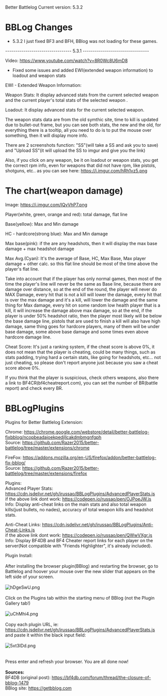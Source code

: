 Better Battlelog Current version: 5.3.2

# BBLog Changes

- 5.3.2 I just fixed BF3 and BFH, BBlog was not loading for these games.

--------------------------------- 5.3.1 ---------------------------------

Video: https://www.youtube.com/watch?v=8R0Wc8U6mD8

- Fixed some issues and added EWI(extended weapon information) to loadout and weapon stats

EWI - Extended Weapon Information:

Weapon Stats: It display advanced stats from the current selected weapon and the current player's total stats of the selected weapon .

Loadout: It display advanced stats for the current selected weapon.

The weapon stats data are from the old symthic site, time to kill is updated due to bullet-out frame, but you can see both stats, the new and the old, for everything there is a tooltip, all you need to do is to put the mouse over something, then it will display more info.

There are 2 screenshots function: "SS"(will take a SS and ask you to save) and "Upload SS"(it will upload the SS to imgur and give you the link)

Also, if you click on any weapon, be it on loadout or weapon stats, you get the correct rpm info, even for weapons that did not have rpm, like pistols, shotguns, etc.. as you can see here: https://i.imgur.com/hRh1vz5.png


# The chart(weapon damage)
Image: https://i.imgur.com/IQvVhP7.png

Player(white, green, orange and red): total damage, flat line

Base(yellow): Max and Min damage

 HC - hardcore(strong blue): Max and Min damage

 Max base(pink): if the are any headshots, then it will display the max base damage + max headshot damage

 Max Avg.(Cyan): It's the average of Base, HC, Max Base, Max player damage + other calc. so this flat line should be most of the time above the player's flat line.

Take into account that if the player has only normal games, then most of the time the player's line will never be the same as Base line, because there are damage over distance, so at the end of the round, the player will never do MAX Damage, every hit that is not a kill will lower the damage, every hit that is over the max damage and it's a kill, will lower the damage and the same thing for Max damage, every hit on some random low health player that is a kill, it will increase the damage above max damage, so at the end, if the player is under 50% headshot ratio, then the player most likely will be below the base damage line, pistols that are used to finish a kill will also have high damage, same thing goes for hardcore players, many of them will be under base damage, some above base damage and some times even above hardcore damage line.

Cheat Score: It's just a ranking system, if the cheat score is above 0%, it does not mean that the player is cheating, could be many things, such as stats padding, trying hard a certain stats, like going for headshots, etc... not just cheating, so please don't report anyone just because you saw a cheat score above 0%.

If you think that the player is suspicious, check others weapons, also there a link to BF4CR(bf4cheatreport.com), you can set the number of BR(battle report) and check every BR.

# BBLogPlugins
Plugins for Better Battlelog Extension:

Chrome: https://chrome.google.com/webstore/detail/better-battlelog-fixbblog/ncopbeadajoekpedjllcakdmbmgnfgph
<br>Source: https://github.com/Razer2015/better-battlelog/tree/master/extensions/chrome

FireFox: https://addons.mozilla.org/en-US/firefox/addon/better-battlelog-fix-bblog/
<br>Source: https://github.com/Razer2015/better-battlelog/tree/master/extensions/firefox

Plugins:<br>
Advanced Player Stats: https://cdn.jsdelivr.net/gh/irussao/BBLogPlugins/AdvancedPlayerStats.js
<br>if the above link dont work: https://codepen.io/russao/pen/OJPoeJW.js
<br>Info: Display anti-cheat links on the main stats and also total weapon kills(just bullets, no nades), accuracy of total weapon kills and headshot stats.

Anti-Cheat Links: https://cdn.jsdelivr.net/gh/irussao/BBLogPlugins/Anti-Cheat-Links.js
<br>if the above link dont work: https://codepen.io/russao/pen/QWwVXgr.js
<br>Info: Display BF4DB and BF4 Cheater report links for each player on the server(Not compatible with "Friends Highlighter", it's already included). 

Plugin Install:
<br><br>
After installing the browser plugin(BBlog) and restarting the browser, go to Battlelog and hoover your mouse over the new slider that appears on the left side of your screen.<br>
<br><img src="https://bfautism.ga/images/bbl/hDgeSwU.png" alt="hDgeSwU.png" class="embedImage-img importedEmbed-img"></img><br>
<br>
Click on the Plugins tab within the starting menu of BBlog (not the Plugin Gallery tab!)<br>
<br><img src="https://bfautism.ga/images/bbl/uChMhi4.png" alt="uChMhi4.png" class="embedImage-img importedEmbed-img"></img><br>
<br>
Copy each plugin URL, ie: https://cdn.jsdelivr.net/gh/irussao/BBLogPlugins/AdvancedPlayerStats.js and paste it within the black input field:<br>
<br><img src="https://bfautism.ga/images/bbl/5xt3IDd.png" alt="5xt3IDd.png" class="embedImage-img importedEmbed-img"></img><br><br>
<br>
Press enter and refresh your browser. You are all done now!<br>
<br>
<b>Sources:</b><br>
BF4DB (original post): <a href="https://bf4db.com/forum/thread/the-closure-of-bblog-1479" target="_blank">https://bf4db.com/forum/thread/the-closure-of-bblog-1479</a>
<br>
BBlog site: <a href="https://getbblog.com" target="_blank">https://getbblog.com</a>
